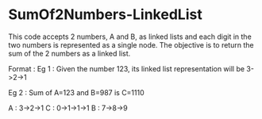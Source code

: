 # SumOf2Numbers-LinkedList
This code accepts 2 numbers, A and B, as linked lists and each digit in the two numbers is represented as a single node. The objective is to return the sum of the 2 numbers as a linked list.

Format :
  Eg 1 : Given the number 123, its linked list representation will be 3->2->1
  
  Eg 2 : Sum of A=123 and B=987 is C=1110
  
   A : 3->2->1                    C : 0->1->1->1
   B : 7->8->9
  
